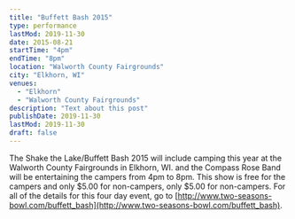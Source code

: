 ```yaml
---
title: "Buffett Bash 2015"
type: performance
lastMod: 2019-11-30
date: 2015-08-21
startTime: "4pm"
endTime: "8pm"
location: "Walworth County Fairgrounds"
city: "Elkhorn, WI"
venues:
  - "Elkhorn"
  - "Walworth County Fairgrounds"
description: "Text about this post"
publishDate: 2019-11-30
lastMod: 2019-11-30
draft: false
---
```


The Shake the Lake/Buffett Bash 2015 will include camping this year at the Walworth County Fairgrounds in Elkhorn, WI. and the Compass Rose Band will be entertaining the campers from 4pm to 8pm. This show is free for the campers and only $5.00 for non-campers, only $5.00 for non-campers. For all of the details for this four day event, go to [http://www.two-seasons-bowl.com/buffett_bash](http://www.two-seasons-bowl.com/buffett_bash).
